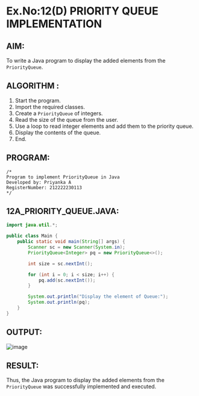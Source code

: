 # Ex.No:12(D) PRIORITY QUEUE IMPLEMENTATION

## AIM:
To write a Java program to display the added elements from the `PriorityQueue`.

## ALGORITHM :
1. Start the program.
2. Import the required classes.
3. Create a `PriorityQueue` of integers.
4. Read the size of the queue from the user.
5. Use a loop to read integer elements and add them to the priority queue.
6. Display the contents of the queue.
7. End.

## PROGRAM:
```
/*
Program to implement PriorityQueue in Java
Developed by: Priyanka A
RegisterNumber: 212222230113
*/
```

## 12A_PRIORITY_QUEUE.JAVA:
```java
import java.util.*;

public class Main {
    public static void main(String[] args) {
        Scanner sc = new Scanner(System.in);
        PriorityQueue<Integer> pq = new PriorityQueue<>();

        int size = sc.nextInt();

        for (int i = 0; i < size; i++) {
            pq.add(sc.nextInt());
        }

        System.out.println("Display the element of Queue:");
        System.out.println(pq);
    }
}
```

## OUTPUT:
![image](https://github.com/user-attachments/assets/b10f6258-ead0-4a2c-8573-0910b5cab4c6)


## RESULT:
Thus, the Java program to display the added elements from the `PriorityQueue` was successfully implemented and executed.
